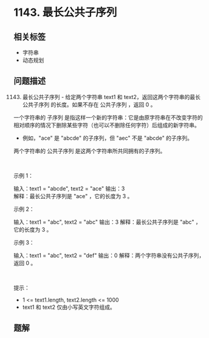 
# 1143. 最长公共子序列

## 相关标签

- 字符串
- 动态规划

## 问题描述 

1143. 最长公共子序列 - 给定两个字符串 text1 和 text2，返回这两个字符串的最长 公共子序列 的长度。如果不存在 公共子序列 ，返回 0 。

一个字符串的 子序列 是指这样一个新的字符串：它是由原字符串在不改变字符的相对顺序的情况下删除某些字符（也可以不删除任何字符）后组成的新字符串。

 * 例如，"ace" 是 "abcde" 的子序列，但 "aec" 不是 "abcde" 的子序列。

两个字符串的 公共子序列 是这两个字符串所共同拥有的子序列。

 

示例 1：


输入：text1 = "abcde", text2 = "ace" 
输出：3  
解释：最长公共子序列是 "ace" ，它的长度为 3 。


示例 2：


输入：text1 = "abc", text2 = "abc"
输出：3
解释：最长公共子序列是 "abc" ，它的长度为 3 。


示例 3：


输入：text1 = "abc", text2 = "def"
输出：0
解释：两个字符串没有公共子序列，返回 0 。


 

提示：

 * 1 <= text1.length, text2.length <= 1000
 * text1 和 text2 仅由小写英文字符组成。

## 题解


```ts

````